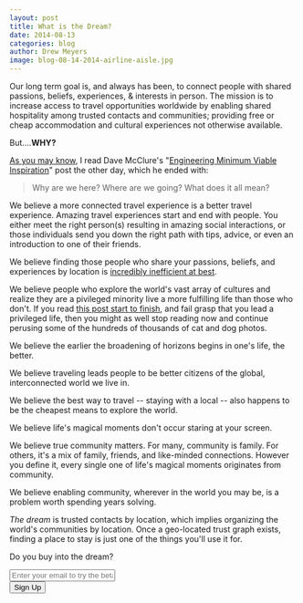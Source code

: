 ```yaml
---
layout: post
title: What is the Dream?
date: 2014-08-13
categories: blog
author: Drew Meyers
image: blog-08-14-2014-airline-aisle.jpg
---
```


Our long term goal is, and always has been, to connect people with shared passions, beliefs, experiences, & interests in person. The mission is to increase access to travel opportunities worldwide by enabling shared hospitality among trusted contacts and communities; providing free or cheap accommodation and cultural experiences not otherwise available. 

But....<strong>WHY?</strong>

[As you may know](http://www.horizonapp.co/blog/do-you-give-shit/), I read Dave McClure's "<a href="https://medium.com/@davemcclure/engineering-minimum-viable-inspiration-5e4a776aecdb">Engineering Minimum Viable Inspiration</a>" post the other day, which he ended with:

> Why are we here? Where are we going? What does it all mean?

We believe a more connected travel experience is a better travel experience. Amazing travel experiences start and end with people. You either meet the right person(s) resulting in amazing social interactions, or those individuals send you down the right path with tips, advice, or even an introduction to one of their friends.

We believe finding those people who share your passions, beliefs, and experiences by location is [incredibly inefficient at best](http://www.mykro.org/an-online-community-of-microfinance-advocates-all-over-the-globe/2012/07/).

We believe people who explore the world's vast array of cultures and realize they are a pivileged minority live a more fulfilling life than those who don't. If you read [this post start to finish](http://www.drewmeyersinsights.com/2007/09/20/if-this-doesnt-hit-you-like-a-rock-i-dont-know-what-will/), and fail grasp that you lead a privileged life, then you might as well stop reading now and continue perusing some of the hundreds of thousands of cat and dog photos.

We believe the earlier the broadening of horizons begins in one's life, the better. 

We believe traveling leads people to be better citizens of the global, interconnected world we live in.

We believe the best way to travel -- staying with a local -- also happens to be the cheapest means to explore the world.

We believe life's magical moments don't occur staring at your screen.

We believe true community matters. For many, community is family. For others, it's a mix of family, friends, and like-minded connections.
However you define it, every single one of life's magical moments originates from community.

We believe enabling community, wherever in the world you may be, is a problem worth spending years solving.

<em>The dream</em> is trusted contacts by location, which implies organizing the world's communities by location. Once a geo-located trust graph exists, finding a place to stay is just one of the things you'll use it for.

Do you buy into the dream?

<!-- Begin MailChimp Signup Form -->
<div id="mc_embed_signup">
<form action="http://willmoyer.us2.list-manage.com/subscribe/post?u=69a898a29bc2e6a0ae2a83cd9&amp;id=835d9a226b" method="post" id="mc-embedded-subscribe-form" name="mc-embedded-subscribe-form" class="validate" target="_blank" novalidate>
  
<div class="mc-field-group">
  <div class="grid grid--tight">
    <div class="grid__item one-whole desk-two-thirds">
      <input type="email" value="" name="EMAIL" class="required email input-text margin-b" id="mce-EMAIL" placeholder="Enter your email to try the beta">
    </div>
    <div class="grid__item one-whole desk-one-third">
      <input type="submit" value="Sign Up" name="subscribe" id="mc-embedded-subscribe" class="button btn btn--full margin-b">
      <input type="hidden" name="FILTER" id="FILTER" value="BlogPost" />
    </div>
  </div><!-- end grid -->
</div>
<div id="mce-responses" class="clear">
 <div class="response" id="mce-error-response" style="display:none"></div>
 <div class="response" id="mce-success-response" style="display:none"></div>
</div>    <!-- real people should not fill this in and expect good things - do not remove this or risk form bot signups-->
 <div style="position: absolute; left: -5000px;"><input type="text" name="b_69a898a29bc2e6a0ae2a83cd9_835d9a226b" tabindex="-1" value=""></div>
    
</form>
</div>
  
 <!--End mc_embed_signup--> 